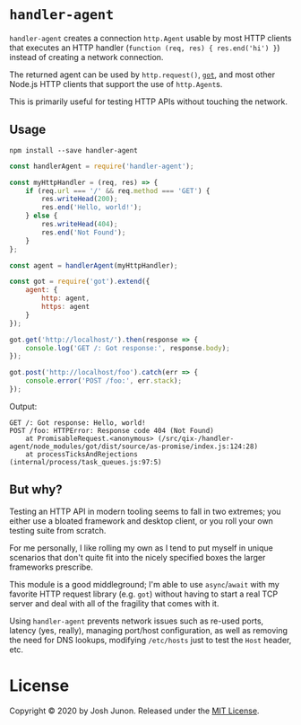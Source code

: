# `handler-agent`

`handler-agent` creates a connection `http.Agent` usable by most HTTP clients that
executes an HTTP handler (`function (req, res) { res.end('hi') }`) instead of
creating a network connection.

The returned agent can be used by `http.request()`, [`got`](https://npmjs.org/package/got),
and most other Node.js HTTP clients that support the use of `http.Agent`s.

This is primarily useful for testing HTTP APIs without touching the network.

## Usage

```console
npm install --save handler-agent
```

```javascript
const handlerAgent = require('handler-agent');

const myHttpHandler = (req, res) => {
	if (req.url === '/' && req.method === 'GET') {
		res.writeHead(200);
		res.end('Hello, world!');
	} else {
		res.writeHead(404);
		res.end('Not Found');
	}
};

const agent = handlerAgent(myHttpHandler);

const got = require('got').extend({
	agent: {
		http: agent,
		https: agent
	}
});

got.get('http://localhost/').then(response => {
	console.log('GET /: Got response:', response.body);
});

got.post('http://localhost/foo').catch(err => {
	console.error('POST /foo:', err.stack);
});
```

Output:

```
GET /: Got response: Hello, world!
POST /foo: HTTPError: Response code 404 (Not Found)
    at PromisableRequest.<anonymous> (/src/qix-/handler-agent/node_modules/got/dist/source/as-promise/index.js:124:28)
    at processTicksAndRejections (internal/process/task_queues.js:97:5)
```

## But why?

Testing an HTTP API in modern tooling seems to fall in two extremes; you either use
a bloated framework and desktop client, or you roll your own testing suite from scratch.

For me personally, I like rolling my own as I tend to put myself in unique scenarios that
don't quite fit into the nicely specified boxes the larger frameworks prescribe.

This module is a good middleground; I'm able to use `async`/`await` with my favorite HTTP
request library (e.g. `got`) without having to start a real TCP server and deal with all of
the fragility that comes with it.

Using `handler-agent` prevents network issues such as re-used ports, latency (yes, really),
managing port/host configuration, as well as removing the need for DNS lookups, modifying
`/etc/hosts` just to test the `Host` header, etc.

# License

Copyright &copy; 2020 by Josh Junon.
Released under the [MIT License](LICENSE.txt).
